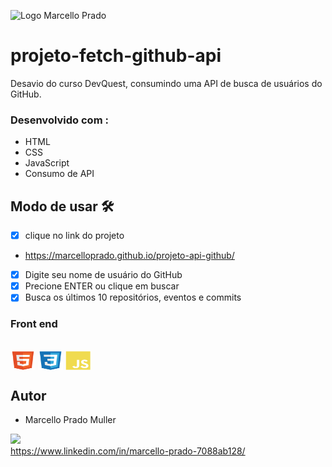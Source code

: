 ![Logo](https://github.com/marcelloprado/portfolio/blob/main/src/imagens/favicon-32x32.png) Marcello Prado

# projeto-fetch-github-api

Desavio do curso DevQuest, consumindo uma API de busca de usuários do GitHub.
### Desenvolvido com :
- HTML 
- CSS 
- JavaScript
- Consumo de API

## Modo de usar 🛠️
- [x] clique no link do projeto
- https://marcelloprado.github.io/projeto-api-github/
- [x] Digite seu nome de usuário do GitHub
- [x] Precione ENTER ou clique em buscar
- [x] Busca os últimos 10 repositórios, eventos e commits

### Front end
<div style="display: inline_block"><br>
  <img align="center" alt="HTML" height="30" width="40" src="https://raw.githubusercontent.com/devicons/devicon/master/icons/html5/html5-original.svg">
  <img align="center" alt="CSS" height="30" width="40" src="https://raw.githubusercontent.com/devicons/devicon/master/icons/css3/css3-original.svg">
  <img align="center" alt="Js" height="30" width="40" src="https://raw.githubusercontent.com/devicons/devicon/master/icons/javascript/javascript-plain.svg">
</div>

## Autor

- Marcello Prado Muller

<img src="https://user-images.githubusercontent.com/93588409/206851051-9a242bbb-37af-41b7-9d75-342da9f06fbd.jpeg" width=115><br>
https://www.linkedin.com/in/marcello-prado-7088ab128/





